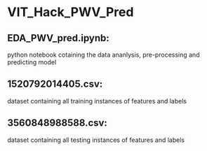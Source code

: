 # VIT_Hack_PWV_Pred
## EDA_PWV_pred.ipynb:
python notebook cotaining the data ananlysis, pre-processing and predicting model
## 1520792014405.csv:
dataset containing all training instances of features and labels
## 3560848988588.csv:
dataset containing all testing instances of features and labels
